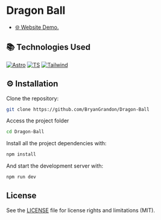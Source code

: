 # Dragon Ball

- [🌐 Website Demo.](https://bryangrandon.github.io/Dragon-Ball/)

## 📚 Technologies Used

[![Astro](https://img.shields.io/badge/Astro-ff5d01?style=flat&logo=astro&logoColor=ff5d0100&labelColor=191919)](https://astro.build/)
[![TS](https://img.shields.io/badge/TypeScript-3178C6?style=flat&logo=typescript&logoColor=white)](https://www.typescriptlang.org/)
[![Tailwind](https://img.shields.io/badge/tailwindcss-0F172A?&logo=tailwindcss)](https://tailwindcss.com/)

## ⚙️ Installation

Clone the repository:

```bash
git clone https://github.com/BryanGrandon/Dragon-Ball
```

Access the project folder

```bash
cd Dragon-Ball
```

Install all the project dependencies with:

```bash
npm install
```

And start the development server with:

```bash
npm run dev
```

## License

See the [LICENSE](/LICENSE.MD) file for license rights and limitations (MIT).
